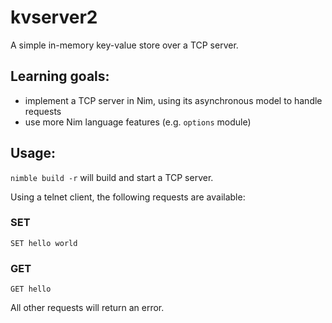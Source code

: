 # kvserver2

A simple in-memory key-value store over a TCP server.

## Learning goals:

- implement a TCP server in Nim, using its asynchronous model to handle requests
- use more Nim language features (e.g. `options` module)

## Usage:

`nimble build -r` will build and start a TCP server.

Using a telnet client, the following requests are available:

### SET

```
SET hello world
```

### GET

```
GET hello
```

All other requests will return an error.
